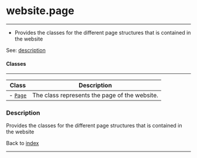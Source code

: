 # website.page
---

- Provides the classes for the different page structures that is contained in the website

See: [description](#description)
    
#### Classes
---
| Class | Description |
| --- | --- |
| - [`Page`](#program) | The class represents the page of the website. |

    
### Description

Provides the classes for the different page structures that is contained in the website

Back to [index](../../README.md#webplate-api-specification-under-development)

---